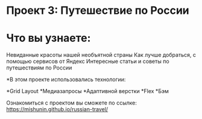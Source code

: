 # Проект 3: Путешествие по России
# Что вы узнаете:
 Невиданные красоты нашей необъятной страны
Как лучше добраться, с помощью сервисов от Яндекс 
 Интересные статьи и советы по путешествиям по России

 *В этом проекте использовались технологии:

*Grid Layout
*Медиазапросы
*Адаптивной верстки
*Flex
*Бэм

Ознакомиться с проектом вы сможете по ссылке:
https://mishunin.github.io/russian-travel/
